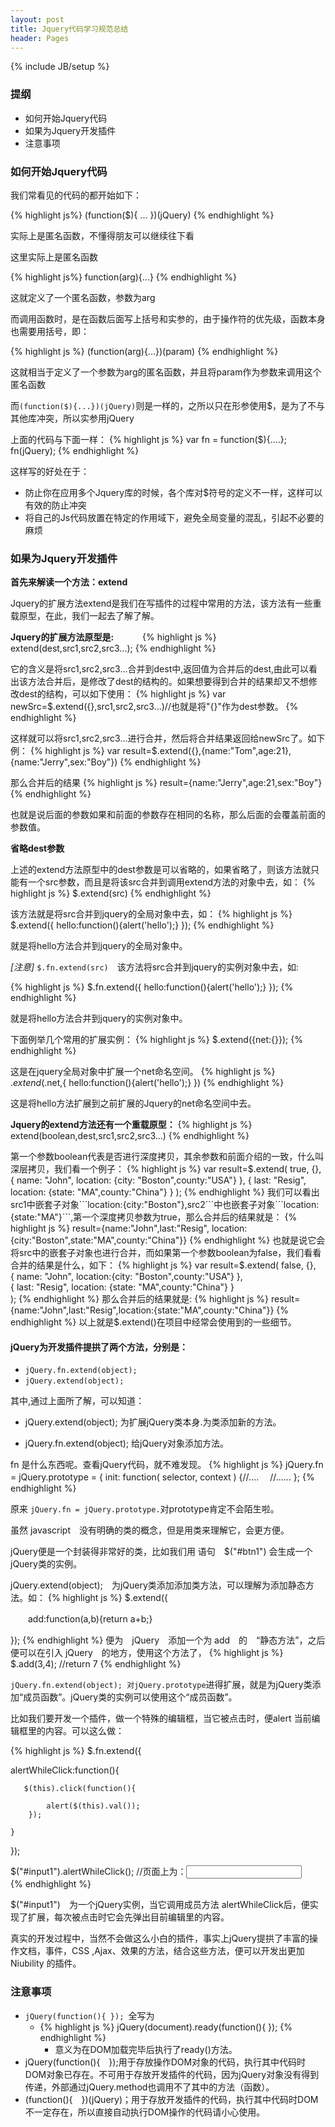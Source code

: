 ```yaml
---
layout: post
title: Jquery代码学习规范总结
header: Pages
---
```

{% include JB/setup %}

### 提纲

* 如何开始Jquery代码
* 如果为Jquery开发插件
* 注意事项

### 如何开始Jquery代码

我们常看见的代码的都开始如下：

{% highlight js%}
(function($){
  ...
})(jQuery)
{% endhighlight %}

实际上是匿名函数，不懂得朋友可以继续往下看

这里实际上是匿名函数 

{% highlight js%}
function(arg){...}
{% endhighlight %}

这就定义了一个匿名函数，参数为arg 

而调用函数时，是在函数后面写上括号和实参的，由于操作符的优先级，函数本身也需要用括号，即：

{% highlight js %}
(function(arg){...})(param)
{% endhighlight %}

这就相当于定义了一个参数为arg的匿名函数，并且将param作为参数来调用这个匿名函数 

而`(function($){...})(jQuery)`则是一样的，之所以只在形参使用$，是为了不与其他库冲突，所以实参用jQuery

上面的代码与下面一样：
{% highlight js %}
var fn = function($){....}; 
fn(jQuery); 
{% endhighlight %}

这样写的好处在于：

* 防止你在应用多个Jquery库的时候，各个库对$符号的定义不一样，这样可以有效的防止冲突
* 将自己的Js代码放置在特定的作用域下，避免全局变量的混乱，引起不必要的麻烦

### 如果为Jquery开发插件

__首先来解读一个方法：extend__

Jquery的扩展方法extend是我们在写插件的过程中常用的方法，该方法有一些重载原型，在此，我们一起去了解了解。

__Jquery的扩展方法原型是:__　　　
{% highlight js %}
 extend(dest,src1,src2,src3...);
{% endhighlight %}

它的含义是将src1,src2,src3...合并到dest中,返回值为合并后的dest,由此可以看出该方法合并后，是修改了dest的结构的。如果想要得到合并的结果却又不想修改dest的结构，可以如下使用：
{% highlight js %}
  var newSrc=$.extend({},src1,src2,src3...)//也就是将"{}"作为dest参数。
{% endhighlight %}

这样就可以将src1,src2,src3...进行合并，然后将合并结果返回给newSrc了。如下例：
{% highlight js %}
var result=$.extend({},{name:"Tom",age:21},{name:"Jerry",sex:"Boy"})
{% endhighlight %}

那么合并后的结果
{% highlight js %}
result={name:"Jerry",age:21,sex:"Boy"}
{% endhighlight %}

也就是说后面的参数如果和前面的参数存在相同的名称，那么后面的会覆盖前面的参数值。

__省略dest参数__

上述的extend方法原型中的dest参数是可以省略的，如果省略了，则该方法就只能有一个src参数，而且是将该src合并到调用extend方法的对象中去，如：
{% highlight js %}
 $.extend(src)
{% endhighlight %}

该方法就是将src合并到jquery的全局对象中去，如：
{% highlight js %}
 $.extend({
     hello:function(){alert('hello');}
  });
{% endhighlight %}

就是将hello方法合并到jquery的全局对象中。

_[注意]_ ```$.fn.extend(src)```　该方法将src合并到jquery的实例对象中去，如:

{% highlight js %}
 $.fn.extend({
    hello:function(){alert('hello');}
 });
{% endhighlight %}

就是将hello方法合并到jquery的实例对象中。

下面例举几个常用的扩展实例：
{% highlight js %}
  $.extend({net:{}});
{% endhighlight %}

这是在jquery全局对象中扩展一个net命名空间。
{% highlight js %}
  $.extend($.net,{
   hello:function(){alert('hello');}
  })
{% endhighlight %}

这是将hello方法扩展到之前扩展的Jquery的net命名空间中去。

__Jquery的extend方法还有一个重载原型：__
{% highlight js %}
extend(boolean,dest,src1,src2,src3...)
{% endhighlight %}

第一个参数boolean代表是否进行深度拷贝，其余参数和前面介绍的一致，什么叫深层拷贝，我们看一个例子：
{% highlight js %}
var result=$.extend( true,  {},  
    { name: "John", location: {city: "Boston",county:"USA"} },  
    { last: "Resig", location: {state: "MA",county:"China"} } ); 
{% endhighlight %}
我们可以看出src1中嵌套子对象```location:{city:"Boston"},src2```中也嵌套子对象```location:{state:"MA"}```,第一个深度拷贝参数为true，那么合并后的结果就是： 
{% highlight js %}
result={name:"John",last:"Resig",
        location:{city:"Boston",state:"MA",county:"China"}}
{% endhighlight %}
也就是说它会将src中的嵌套子对象也进行合并，而如果第一个参数boolean为false，我们看看合并的结果是什么，如下：
{% highlight js %}
var result=$.extend( false, {},  
   { name: "John", location:{city: "Boston",county:"USA"} },  
   { last: "Resig", location: {state: "MA",county:"China"} }  
  );
{% endhighlight %}
那么合并后的结果就是:
{% highlight js %}
result={name:"John",last:"Resig",location:{state:"MA",county:"China"}}
{% endhighlight %}
以上就是$.extend()在项目中经常会使用到的一些细节。

#### jQuery为开发插件提拱了两个方法，分别是：

* ```jQuery.fn.extend(object);```
* ```jQuery.extend(object);```

其中,通过上面所了解，可以知道：
 
* jQuery.extend(object); 为扩展jQuery类本身.为类添加新的方法。

* jQuery.fn.extend(object); 给jQuery对象添加方法。

fn 是什么东西呢。查看jQuery代码，就不难发现。
{% highlight js %}
jQuery.fn = jQuery.prototype = {
  init: function( selector, context ) {//....　
  //......
};
{% endhighlight %}

原来 ```jQuery.fn = jQuery.prototype.```对prototype肯定不会陌生啦。

虽然 javascript　没有明确的类的概念，但是用类来理解它，会更方便。

jQuery便是一个封装得非常好的类，比如我们用 语句　$("#btn1") 会生成一个 jQuery类的实例。

jQuery.extend(object);　为jQuery类添加添加类方法，可以理解为添加静态方法。如：
{% highlight js %}
$.extend({

　　add:function(a,b){return a+b;}

});
{% endhighlight %}
便为　jQuery　添加一个为 add　的　“静态方法”，之后便可以在引入 jQuery　的地方，使用这个方法了，
{% highlight js %}
$.add(3,4); //return 7
{% endhighlight %}

```jQuery.fn.extend(object); 对jQuery.prototype```进得扩展，就是为jQuery类添加“成员函数”。jQuery类的实例可以使用这个“成员函数”。

比如我们要开发一个插件，做一个特殊的编辑框，当它被点击时，便alert 当前编辑框里的内容。可以这么做：

{% highlight js %}
$.fn.extend({        
        
   alertWhileClick:function(){        
       
       $(this).click(function(){        
       
            alert($(this).val());        
        });        
        
    }        
        
});        
        
$("#input1").alertWhileClick(); //页面上为：<input id="input1" type="text"/>    
{% endhighlight %}

$("#input1")　为一个jQuery实例，当它调用成员方法 alertWhileClick后，便实现了扩展，每次被点击时它会先弹出目前编辑里的内容。

真实的开发过程中，当然不会做这么小白的插件，事实上jQuery提拱了丰富的操作文档，事件，CSS ,Ajax、效果的方法，结合这些方法，便可以开发出更加 Niubility 的插件。

### 注意事项

* ```jQuery(function(){ }); ```全写为
  * {% highlight js %}
    jQuery(document).ready(function(){ 
  });
  {% endhighlight %}
    * 意义为在DOM加载完毕后执行了ready()方法。
* jQuery(function(){　});用于存放操作DOM对象的代码，执行其中代码时DOM对象已存在。不可用于存放开发插件的代码，因为jQuery对象没有得到传递，外部通过jQuery.method也调用不了其中的方法（函数）。
* (function(){　})(jQuery)；用于存放开发插件的代码，执行其中代码时DOM不一定存在，所以直接自动执行DOM操作的代码请小心使用。

